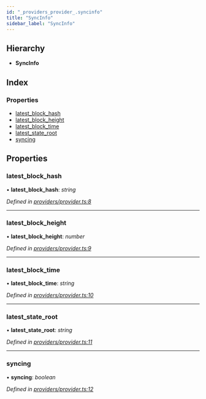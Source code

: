 ```yaml
---
id: "_providers_provider_.syncinfo"
title: "SyncInfo"
sidebar_label: "SyncInfo"
---
```


## Hierarchy

* **SyncInfo**

## Index

### Properties

* [latest_block_hash](_providers_provider_.syncinfo.md#latest_block_hash)
* [latest_block_height](_providers_provider_.syncinfo.md#latest_block_height)
* [latest_block_time](_providers_provider_.syncinfo.md#latest_block_time)
* [latest_state_root](_providers_provider_.syncinfo.md#latest_state_root)
* [syncing](_providers_provider_.syncinfo.md#syncing)

## Properties

###  latest_block_hash

• **latest_block_hash**: *string*

*Defined in [providers/provider.ts:8](https://github.com/nearprotocol/nearlib/blob/f222a4e/src.ts/providers/provider.ts#L8)*

___

###  latest_block_height

• **latest_block_height**: *number*

*Defined in [providers/provider.ts:9](https://github.com/nearprotocol/nearlib/blob/f222a4e/src.ts/providers/provider.ts#L9)*

___

###  latest_block_time

• **latest_block_time**: *string*

*Defined in [providers/provider.ts:10](https://github.com/nearprotocol/nearlib/blob/f222a4e/src.ts/providers/provider.ts#L10)*

___

###  latest_state_root

• **latest_state_root**: *string*

*Defined in [providers/provider.ts:11](https://github.com/nearprotocol/nearlib/blob/f222a4e/src.ts/providers/provider.ts#L11)*

___

###  syncing

• **syncing**: *boolean*

*Defined in [providers/provider.ts:12](https://github.com/nearprotocol/nearlib/blob/f222a4e/src.ts/providers/provider.ts#L12)*
